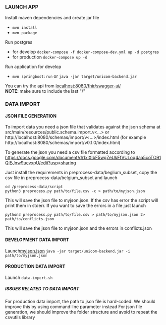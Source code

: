 ### LAUNCH APP
Install maven dependencies and create jar file
* ```mvn install```
* ```mvn package```

Run postgres

* for develop ```docker-compose -f docker-compose-dev.yml up -d postgres```
* for production ```docker-compose up -d```

Run application for develop
* ```mvn springboot:run``` or ```java -jar target/unicom-backend.jar``` <br>

You can try the api from [localhost:8080/fhir/swagger-ui/](localhost:8080/fhir/swagger-ui/)<br>
**NOTE**: make sure to include the last "/"


### DATA IMPORT
#### JSON FILE GENERATION
To import data you need a json file that validates against the json schema at src/main/resources/public.schema.import.v<...>
or http://localhost:8080/schemas/import/v<...>/index.html (for example http://localhost:8080/schemas/import/v0.1.0/index.html)

To generate the json you need a csv file formatted according to https://docs.google.com/document/d/1xlXlbF5wgZeUkFfVULoq4aa5coTO91QIEJnw9ucvxpU/edit?usp=sharing

Just install the requirements in preprocess-data/beglium_subset, copy the csv file in preprocess-data/belgium_subset and launch
```
cd /preprocess-data/script
python3 preprocess.py path/to/file.csv -c > path/to/myjson.json
```
This will save the json file to myjson.json. If the csv has error the script will print them in stderr.
If you want to save the errors in a file just launch
```
python3 preprocess.py path/to/file.csv > path/to/myjson.json 2> path/to/conflicts.json
```
This will save the json file to myjson.json and the errors in conflicts.json

#### DEVELOPMENT DATA IMPORT
Launch[myjson.json](..%2F..%2F..%2F..%2F..%2FScaricati%2Fmyjson.json)
```java -jar target/unicom-backend.jar -i path/to/myjson.json```

#### PRODUCTION DATA IMPORT
Launch
```data-import.sh```

##### ISSUES RELATED TO DATA IMPORT
For production data import, the path to json file is hard-coded. We should improve this by using command line parameter instead
For json file generation, we should improve the folder structure and avoid to repeat the csvutils library

